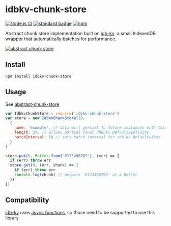 # idbkv-chunk-store
[![Node.js CI](https://github.com/KayleePop/idbkv-chunk-store/workflows/Node.js%20CI/badge.svg)](https://github.com/KayleePop/idbkv-chunk-store/actions)
[![standard badge](https://img.shields.io/badge/code_style-standard-brightgreen.svg)](https://standardjs.com)
[![npm](https://img.shields.io/npm/v/idbkv-chunk-store.svg)](https://www.npmjs.com/package/idbkv-chunk-store)

Abstract chunk store implementation built on [idb-kv](https://github.com/kayleepop/idb-kv): a small IndexedDB wrapper that automatically batches for performance.

[![abstract chunk store](https://cdn.rawgit.com/mafintosh/abstract-chunk-store/master/badge.svg)](https://github.com/mafintosh/abstract-chunk-store)

## Install

```
npm install idbkv-chunk-store
```

## Usage

See [abstract-chunk-store](https://github.com/mafintosh/abstract-chunk-store)

``` js
var IdbkvChunkStore = require('idbkv-chunk-store')
var store = new IdbkvChunkStore(10,
  {
    name: 'example', // data will persist to future instances with this same name Default='idbkv-chunk-store'
    length: 37, // allows partial final chunks Default=Infinity
    batchInterval: 10 // sets batch interval for idb-kv Default=10ms
  }
)

store.put(0, Buffer.from('0123456789'), (err) => {
  if (err) throw err
  store.get(0, (err, chunk) => {
    if (err) throw err
    console.log(chunk) // outputs '0123456789' as a buffer
  })
})
```

## Compatibility

[idb-kv](https://github.com/kayleepop/idb-kv) uses [async functions](https://caniuse.com/#search=async%20functions), so those need to be supported to use this library.
